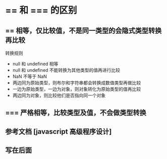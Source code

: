 # == 和 === 的区别
## == 相等，仅比较值，不是同一类型的会隐式类型转换再比较
转换规则
- null 和 undefined 相等
- null 和 undefined 不能转换为其他类型的值再进行比较
- NaN 不等于 NaN
- 两边同为原始类型，则布尔和字符串都会转换成数值类型再做比较
- 一边为原始类型，一边为对象，则对象转化为原始类型的值再比较
- 两边同为对象，则比较他们是否指向同一个对象
## === 严格相等，比较类型及值，不会做类型转换
## 参考文档 [javascript 高级程序设计]
## 写在后面

